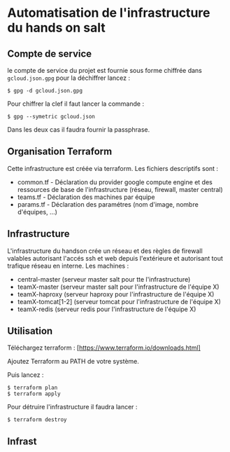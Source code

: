 # Automatisation de l'infrastructure du hands on salt

## Compte de service

le compte de service du projet est fournie sous forme chiffrée dans `gcloud.json.gpg`
pour la déchiffrer lancez :

```shell
$ gpg -d gcloud.json.gpg
```

Pour chiffrer la clef il faut lancer la commande :

```shell
$ gpg --symetric gcloud.json
```

Dans les deux cas il faudra fournir la passphrase.

## Organisation Terraform

Cette infrastructure est créée via terraform. Les fichiers descriptifs sont :
* common.tf - Déclaration du provider google compute engine et des ressources de base de l'infrastructure
              (réseau, firewall, master central)
* teams.tf - Déclaration des machines par équipe
* params.tf - Déclaration des paramétres (nom d'image, nombre d'équipes, ...)

## Infrastructure

L'infrastructure du handson crée un réseau et des règles de firewall valables autorisant
l'accés ssh et web depuis l'extérieure et autorisant tout trafique réseau en interne.
Les machines :
* central-master (serveur master salt pour tte l'infrastructure)
* teamX-master (serveur master salt pour l'infrastructure de l'équipe X)
* teamX-haproxy (serveur haproxy pour l'infrastructure de l'équipe X)
* teamX-tomcat[1-2] (serveur tomcat pour l'infrastructure de l'équipe X)
* teamX-redis (serveur redis pour l'infrastructure de l'équipe X)



## Utilisation

Téléchargez terraform : [https://www.terraform.io/downloads.html]

Ajoutez Terraform au PATH de votre système.

Puis lancez :

```shell
$ terraform plan
$ terraform apply
```

Pour détruire l'infrastructure il faudra lancer :

```shell
$ terraform destroy
```

## Infrast